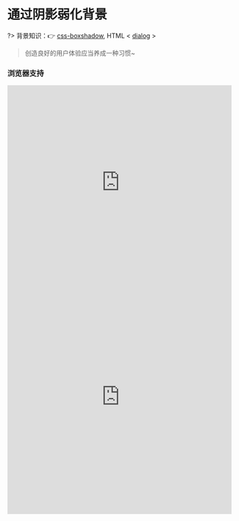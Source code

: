 
# 通过阴影弱化背景

?> 背景知识：:point_right: [css-boxshadow](https://developer.mozilla.org/zh-CN/docs/Web/CSS/css-boxshadow), HTML < [dialog](https://developer.mozilla.org/zh-CN/docs/Web/HTML/Element/dialog) >

<vuep template="#shadow-weaken-background"></vuep>

<script v-pre type="text/x-template" id="shadow-weaken-background">
<style>
  main {
    width: 100%;
    user-select: none;
    font: 14px / 1 Helvetica, sans-serif;
  }
  main > h5 {
    margin: 30px 30px 15px;
  }
  main > section {
    width: 100%;
    padding: 16px;
    overflow: hidden;
    position: relative;
  }
  main > section:nth-of-type(1) .overlay {
    position: absolute;
    top: 0; left: 0; right: 0; bottom: 0;
    background: rgba(0, 0, 0, .8);
  }
  main > section .lightbox {
    width: 60%; height: 51px;
    background-color: #FFF;
    border-radius: 8px;
    display: flex;
    justify-content: center;
    align-items: center;
    z-index: 1;
  }
  main > section:nth-of-type(1) .lightbox {
    position: absolute;
    top: 50%; left: 50%;
    transform: translate(-50%, -50%);
  }
  main > section:nth-of-type(2) .lightbox {
    position: absolute;
    top: 50%; left: 50%;
    transform: translate(-50%, -50%);
    box-shadow: 0 0 0 50vmax rgba(0, 0, 0, .8);
  }
  main > section dialog{
    width: 400px; height: 130px;
    margin: auto;
    padding: 53px 151px;
  }
  main > section dialog::backdrop {
    background: rgba(0, 0, 0, .8)
  }
</style>
<template>
  <main>
    <h5>1️⃣ 增加遮罩层方案</h5>
    <section>
      <p>Bacon ipsum dolor amet consectetur short loin ut tri-tip alcatra ground round jowl beef meatloaf in pork. Elit
          chicken ea spare ribs. Shank andouille ex boudin picanha turkey esse. Do doner fugiat tongue.
      </p>
      <p>Chuck filet mignon flank pork chop mollit enim veniam sed pork loin aliquip sausage prosciutto in deserunt. Nostrud
          porchetta non nulla sunt. Cupim et velit picanha laborum salami capicola exercitation alcatra sausage cillum
          shoulder minim esse. Pig boudin aliquip aute, tail ut cow incididunt short loin aliqua.
      </p>
      <p>Doner alcatra pastrami pig, strip steak eu in frankfurter occaecat in filet mignon chuck short loin nulla meatloaf.
          Adipisicing aliqua kielbasa nulla proident. Ground round meatloaf kevin, shank adipisicing pork frankfurter
          t-bone spare ribs cupidatat. Sed ham non duis enim, in ipsum fugiat est tongue short ribs ad bresaola prosciutto.
          Non minim picanha, ad in occaecat fugiat veniam dolor deserunt.
      </p>
      <div class="overlay">
          <div class="lightbox">You-need-to-know-css-tricks</div>
      </div>
    </section>
    <h5>2️⃣ box-shadow方案</h5>
    <section>
      <p>Bacon ipsum dolor amet consectetur short loin ut tri-tip alcatra ground round jowl beef meatloaf in pork. Elit
          chicken ea spare ribs. Shank andouille ex boudin picanha turkey esse. Do doner fugiat tongue.
      </p>
      <p>Chuck filet mignon flank pork chop mollit enim veniam sed pork loin aliquip sausage prosciutto in deserunt. Nostrud
          porchetta non nulla sunt. Cupim et velit picanha laborum salami capicola exercitation alcatra sausage cillum
          shoulder minim esse. Pig boudin aliquip aute, tail ut cow incididunt short loin aliqua.
      </p>
      <p>Doner alcatra pastrami pig, strip steak eu in frankfurter occaecat in filet mignon chuck short loin nulla meatloaf.
          Adipisicing aliqua kielbasa nulla proident. Ground round meatloaf kevin, shank adipisicing pork frankfurter
          t-bone spare ribs cupidatat. Sed ham non duis enim, in ipsum fugiat est tongue short ribs ad bresaola prosciutto.
          Non minim picanha, ad in occaecat fugiat veniam dolor deserunt.
      </p>
      <div class="lightbox">You-need-to-know-css-tricks</div>
    </section>
    <h5>3️⃣ backdrop方案</h5>
    <section>
      <button onclick="document.querySelector('#modal').showModal()">Click me</button>
      <dialog id="modal">
        Hello!
        <button onclick="this.parentNode.close()">Close</button>
      </dialog>
    </section>
  </main>
</template>
<script>  
</script>
</script>

> 创造良好的用户体验应当养成一种习惯~

### 浏览器支持

<iframe
  width="100%"
  height="436px"
  frameborder="0"
  src="https://caniuse.bitsofco.de/embed/index.html?feat=css-boxshadow&amp;periods=future_1,current,past_1,past_2,past_3&amp;accessible-colours=false">
</iframe>

<iframe
  width="100%"
  height="528px"
  frameborder="0"
  src="https://caniuse.bitsofco.de/embed/index.html?feat=dialog&amp;periods=future_1,current,past_1,past_2,past_3&amp;accessible-colours=false">
</iframe>

